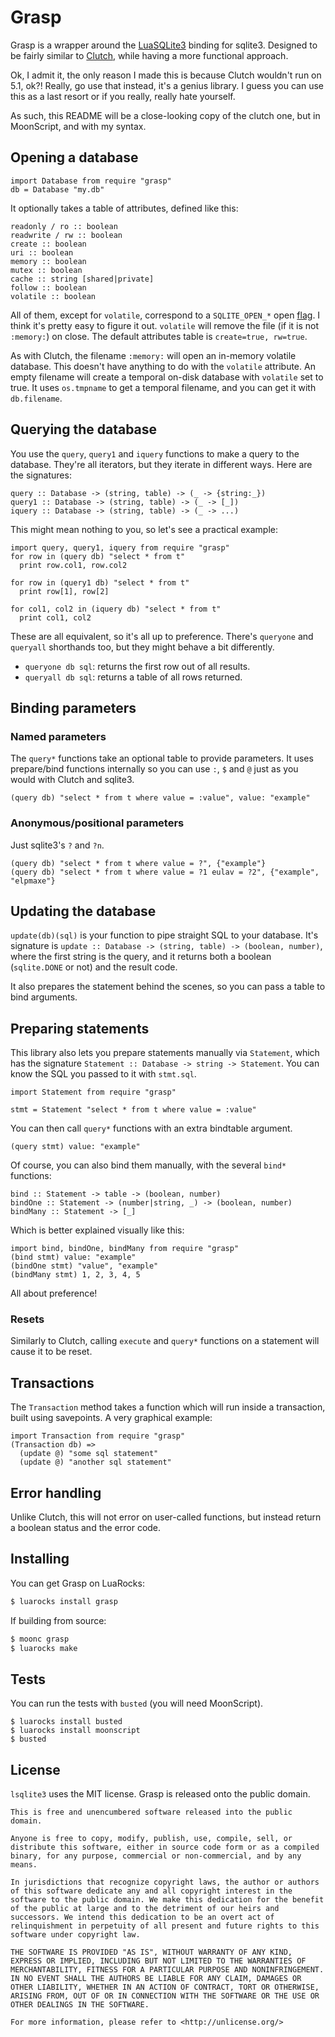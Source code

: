 # Grasp

Grasp is a wrapper around the [LuaSQLite3](https://lua.sqlite.org/index.cgi/index) binding for sqlite3. Designed to be fairly similar to [Clutch](https://github.com/akojo/clutch), while having a more functional approach.

Ok, I admit it, the only reason I made this is because Clutch wouldn't run on 5.1, ok?! Really, go use that instead, it's a genius library. I guess you can use this as a last resort or if you really, really hate yourself.

As such, this README will be a close-looking copy of the clutch one, but in MoonScript, and with my syntax.

## Opening a database

```moon
import Database from require "grasp"
db = Database "my.db"
```

It optionally takes a table of attributes, defined like this:

```
readonly / ro :: boolean
readwrite / rw :: boolean
create :: boolean
uri :: boolean
memory :: boolean
mutex :: boolean
cache :: string [shared|private]
follow :: boolean
volatile :: boolean
```

All of them, except for `volatile`, correspond to a `SQLITE_OPEN_*` open [flag](https://www.sqlite.org/c3ref/open.html). I think it's pretty easy to figure it out. `volatile` will remove the file (if it is not `:memory:`) on close. The default attributes table is `create=true, rw=true`.

As with Clutch, the filename `:memory:` will open an in-memory volatile database. This doesn't have anything to do with the `volatile` attribute. An empty filename will create a temporal on-disk database with `volatile` set to true. It uses `os.tmpname` to get a temporal filename, and you can get it with `db.filename`.

## Querying the database

You use the `query`, `query1` and `iquery` functions to make a query to the database. They're all iterators, but they iterate in different ways. Here are the signatures:

```
query :: Database -> (string, table) -> (_ -> {string:_})
query1 :: Database -> (string, table) -> (_ -> [_])
iquery :: Database -> (string, table) -> (_ -> ...)
```

This might mean nothing to you, so let's see a practical example:

```moon
import query, query1, iquery from require "grasp"
for row in (query db) "select * from t"
  print row.col1, row.col2

for row in (query1 db) "select * from t"
  print row[1], row[2]

for col1, col2 in (iquery db) "select * from t"
  print col1, col2
```

These are all equivalent, so it's all up to preference. There's `queryone` and `queryall` shorthands too, but they might behave a bit differently.

- `queryone db sql`: returns the first row out of all results.
- `queryall db sql`: returns a table of all rows returned.

## Binding parameters

### Named parameters

The `query*` functions take an optional table to provide parameters. It uses prepare/bind functions internally so you can use `:`, `$` and `@` just as you would with Clutch and sqlite3.

```moon
(query db) "select * from t where value = :value", value: "example"
```

### Anonymous/positional parameters

Just sqlite3's `?` and `?n`.

```moon
(query db) "select * from t where value = ?", {"example"}
(query db) "select * from t where value = ?1 eulav = ?2", {"example", "elpmaxe"}
```

## Updating the database

`update(db)(sql)` is your function to pipe straight SQL to your database. It's signature is `update :: Database -> (string, table) -> (boolean, number)`, where the first string is the query, and it returns both a boolean (`sqlite.DONE` or not) and the result code.

It also prepares the statement behind the scenes, so you can pass a table to bind arguments.

## Preparing statements

This library also lets you prepare statements manually via `Statement`, which has the signature `Statement :: Database -> string -> Statement`. You can know the SQL you passed to it with `stmt.sql`.

```moon
import Statement from require "grasp"

stmt = Statement "select * from t where value = :value"
```

You can then call `query*` functions with an extra bindtable argument.

```moon
(query stmt) value: "example"
```

Of course, you can also bind them manually, with the several `bind*` functions:

```
bind :: Statement -> table -> (boolean, number)
bindOne :: Statement -> (number|string, _) -> (boolean, number)
bindMany :: Statement -> [_]
```

Which is better explained visually like this:

```moon
import bind, bindOne, bindMany from require "grasp"
(bind stmt) value: "example"
(bindOne stmt) "value", "example"
(bindMany stmt) 1, 2, 3, 4, 5
```

All about preference!

### Resets

Similarly to Clutch, calling `execute` and `query*` functions on a statement will cause it to be reset.

## Transactions

The `Transaction` method takes a function which will run inside a transaction, built using savepoints. A very graphical example:

```moon
import Transaction from require "grasp"
(Transaction db) =>
  (update @) "some sql statement"
  (update @) "another sql statement"
```

## Error handling

Unlike Clutch, this will not error on user-called functions, but instead return a boolean status and the error code.

## Installing

You can get Grasp on LuaRocks:

```sh
$ luarocks install grasp
```

If building from source:
```sh
$ moonc grasp
$ luarocks make
```

## Tests

You can run the tests with `busted` (you will need MoonScript).

```
$ luarocks install busted
$ luarocks install moonscript
$ busted
```

## License

`lsqlite3` uses the MIT license. Grasp is released onto the public domain.

```
This is free and unencumbered software released into the public domain.

Anyone is free to copy, modify, publish, use, compile, sell, or
distribute this software, either in source code form or as a compiled
binary, for any purpose, commercial or non-commercial, and by any
means.

In jurisdictions that recognize copyright laws, the author or authors
of this software dedicate any and all copyright interest in the
software to the public domain. We make this dedication for the benefit
of the public at large and to the detriment of our heirs and
successors. We intend this dedication to be an overt act of
relinquishment in perpetuity of all present and future rights to this
software under copyright law.

THE SOFTWARE IS PROVIDED "AS IS", WITHOUT WARRANTY OF ANY KIND,
EXPRESS OR IMPLIED, INCLUDING BUT NOT LIMITED TO THE WARRANTIES OF
MERCHANTABILITY, FITNESS FOR A PARTICULAR PURPOSE AND NONINFRINGEMENT.
IN NO EVENT SHALL THE AUTHORS BE LIABLE FOR ANY CLAIM, DAMAGES OR
OTHER LIABILITY, WHETHER IN AN ACTION OF CONTRACT, TORT OR OTHERWISE,
ARISING FROM, OUT OF OR IN CONNECTION WITH THE SOFTWARE OR THE USE OR
OTHER DEALINGS IN THE SOFTWARE.

For more information, please refer to <http://unlicense.org/>
```